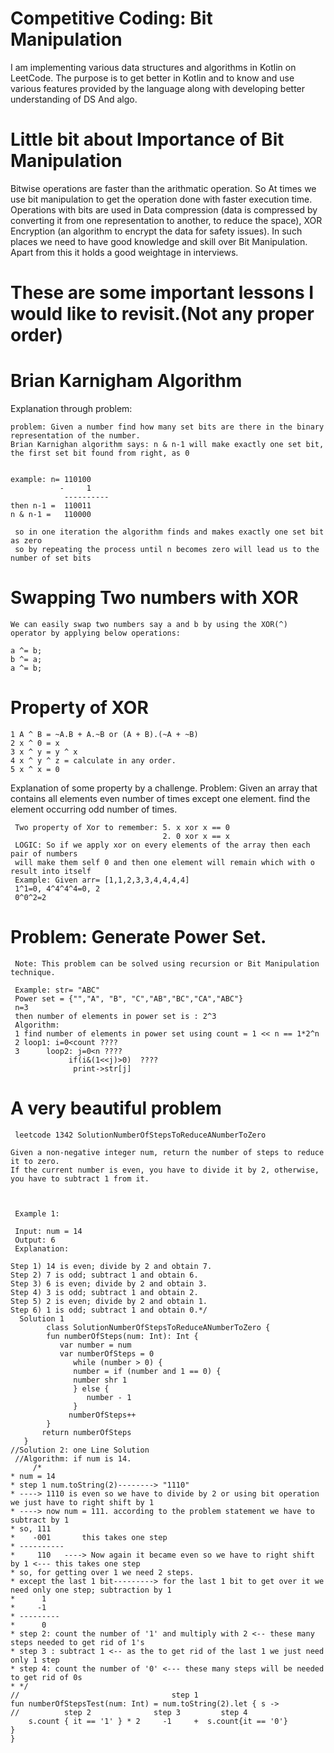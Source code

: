 # Competitive Coding: Bit Manipulation
I am implementing various data structures and algorithms in Kotlin on LeetCode.
The purpose is to get better in Kotlin and to know and use various features provided by the language along with developing better understanding of DS And algo.

# Little bit about Importance of Bit Manipulation 
   Bitwise operations are faster than the arithmatic operation. So At times we use bit manipulation to get the operation done with faster execution time. 
   Operations with bits are used in Data compression (data is compressed by converting it from one representation to another, to reduce the space), 
   XOR Encryption (an algorithm to encrypt the data for safety issues). In such places we need to have good knowledge and skill over Bit Manipulation.
   Apart from this it holds a good weightage in interviews.
# These are some important lessons I would like to revisit.(Not any proper order)

# Brian Karnigham Algorithm

Explanation through problem:
    
    problem: Given a number find how many set bits are there in the binary representation of the number.
    Brian Karnighan algorithm says: n & n-1 will make exactly one set bit, the first set bit found from right, as 0
   
   
    example: n= 110100
               -     1
                ----------
    then n-1 =  110011
    n & n-1 =   110000
    
     so in one iteration the algorithm finds and makes exactly one set bit as zero
     so by repeating the process until n becomes zero will lead us to the number of set bits

# Swapping Two numbers with XOR


    We can easily swap two numbers say a and b by using the XOR(^) operator by applying below operations:
 
    a ^= b;
    b ^= a; 
    a ^= b;
# Property of XOR
    1 A ^ B = ~A.B + A.~B or (A + B).(~A + ~B)
    2 x ^ 0 = x
    3 x ^ y = y ^ x
    4 x ^ y ^ z = calculate in any order.
    5 x ^ x = 0
    
 Explanation of some property by a challenge.
 Problem: Given an array that contains all elements even number of times except one element. find the element occurring odd number of times.
    
     Two property of Xor to remember: 5. x xor x == 0
                                      2. 0 xor x == x
     LOGIC: So if we apply xor on every elements of the array then each pair of numbers
     will make them self 0 and then one element will remain which with o result into itself
     Example: Given arr= [1,1,2,3,3,4,4,4,4]
     1^1=0, 4^4^4^4=0, 2
     0^0^2=2
    
 # Problem: Generate Power Set.
     Note: This problem can be solved using recursion or Bit Manipulation technique.
    
     Example: str= "ABC"
     Power set = {"","A", "B", "C","AB","BC","CA","ABC"}
     n=3
     then number of elements in power set is : 2^3
     Algorithm:
     1 find number of elements in power set using count = 1 << n == 1*2^n
     2 loop1: i=0<count ????
     3      loop2: j=0<n ????
                 if(i&(1<<j)>0)  ????
                  print->str[j]
     
# A very beautiful problem

     leetcode 1342 SolutionNumberOfStepsToReduceANumberToZero

    Given a non-negative integer num, return the number of steps to reduce it to zero.
    If the current number is even, you have to divide it by 2, otherwise, you have to subtract 1 from it.



     Example 1:

     Input: num = 14
     Output: 6
     Explanation:
    
    Step 1) 14 is even; divide by 2 and obtain 7.
    Step 2) 7 is odd; subtract 1 and obtain 6.
    Step 3) 6 is even; divide by 2 and obtain 3.
    Step 4) 3 is odd; subtract 1 and obtain 2.
    Step 5) 2 is even; divide by 2 and obtain 1.
    Step 6) 1 is odd; subtract 1 and obtain 0.*/
      Solution 1
            class SolutionNumberOfStepsToReduceANumberToZero {
            fun numberOfSteps(num: Int): Int {
               var number = num
               var numberOfSteps = 0
                  while (number > 0) {
                  number = if (number and 1 == 0) {
                  number shr 1
                  } else {
                     number - 1
                  }
                 numberOfSteps++
            }
           return numberOfSteps
       }
    //Solution 2: one Line Solution 
     //Algorithm: if num is 14.
         /*
    * num = 14
    * step 1 num.toString(2)--------> "1110"
    * ----> 1110 is even so we have to divide by 2 or using bit operation we just have to right shift by 1
    * ----> now num = 111. according to the problem statement we have to subtract by 1
    * so, 111
    *    -001       this takes one step
    * ----------
    *     110   ----> Now again it became even so we have to right shift by 1 <--- this takes one step
    * so, for getting over 1 we need 2 steps.
    * except the last 1 bit---------> for the last 1 bit to get over it we need only one step; subtraction by 1
    *      1
    *     -1
    * ---------
    *      0
    * step 2: count the number of '1' and multiply with 2 <-- these many steps needed to get rid of 1's
    * step 3 : subtract 1 <-- as the to get rid of the last 1 we just need only 1 step
    * step 4: count the number of '0' <--- these many steps will be needed to get rid of 0s
    * */
    //                                  step 1
    fun numberOfStepsTest(num: Int) = num.toString(2).let { s ->
    //          step 2              step 3         step 4
        s.count { it == '1' } * 2     -1     +  s.count{it == '0'}
    }
    }
